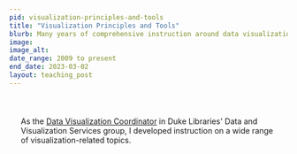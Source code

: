 ```yaml
---
pid: visualization-principles-and-tools
title: "Visualization Principles and Tools"
blurb: Many years of comprehensive instruction around data visualization and related topics.
image: 
image_alt: 
date_range: 2009 to present
end_date: 2023-03-02
layout: teaching_post
---
```


<div class="highlight" style="padding: 1em 1.5em .5em 1.5em; margin-top: 1.75em;">
<p>As the <a href="/job/data-vis-coord/">Data Visualization Coordinator</a> in Duke Libraries' Data and Visualization Services group, I developed instruction on a wide range of visualization-related topics.</p>
</div>